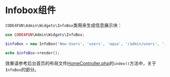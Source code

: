 # Infobox组件

`CODE4FUN\Admin\Widgets\InfoBox`类用来生成信息展示块：

```php
use CODE4FUN\Admin\Widgets\InfoBox;

$infoBox = new InfoBox('New Users', 'users', 'aqua', '/admin/users', '1024');

echo $infoBox->render();

```

效果请参考后台首页的布局文件[HomeController.php](/src/Commands/stubs/ExampleController.stub)的`index()`方法中，关于`InfoBox`的部分。
